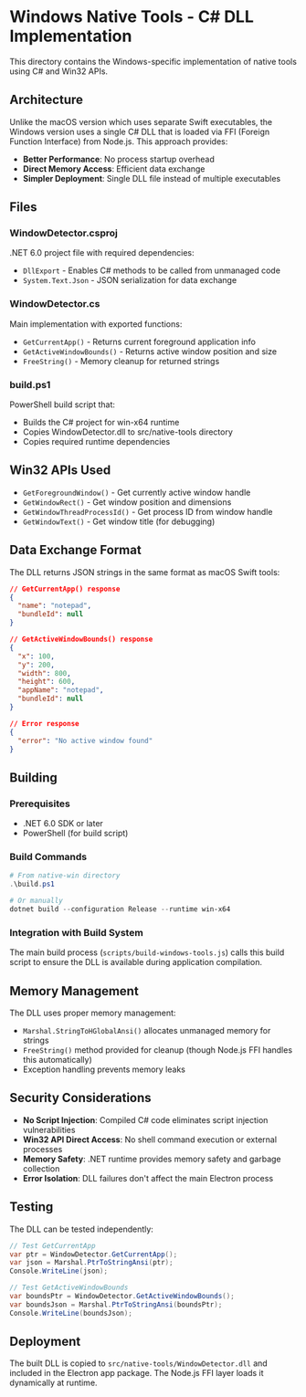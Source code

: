# Windows Native Tools - C# DLL Implementation

This directory contains the Windows-specific implementation of native tools using C# and Win32 APIs.

## Architecture

Unlike the macOS version which uses separate Swift executables, the Windows version uses a single C# DLL that is loaded via FFI (Foreign Function Interface) from Node.js. This approach provides:

- **Better Performance**: No process startup overhead
- **Direct Memory Access**: Efficient data exchange
- **Simpler Deployment**: Single DLL file instead of multiple executables

## Files

### WindowDetector.csproj
.NET 6.0 project file with required dependencies:
- `DllExport` - Enables C# methods to be called from unmanaged code
- `System.Text.Json` - JSON serialization for data exchange

### WindowDetector.cs
Main implementation with exported functions:
- `GetCurrentApp()` - Returns current foreground application info
- `GetActiveWindowBounds()` - Returns active window position and size
- `FreeString()` - Memory cleanup for returned strings

### build.ps1
PowerShell build script that:
- Builds the C# project for win-x64 runtime
- Copies WindowDetector.dll to src/native-tools directory
- Copies required runtime dependencies

## Win32 APIs Used

- `GetForegroundWindow()` - Get currently active window handle
- `GetWindowRect()` - Get window position and dimensions
- `GetWindowThreadProcessId()` - Get process ID from window handle
- `GetWindowText()` - Get window title (for debugging)

## Data Exchange Format

The DLL returns JSON strings in the same format as macOS Swift tools:

```json
// GetCurrentApp() response
{
  "name": "notepad",
  "bundleId": null
}

// GetActiveWindowBounds() response
{
  "x": 100,
  "y": 200,
  "width": 800,
  "height": 600,
  "appName": "notepad",
  "bundleId": null
}

// Error response
{
  "error": "No active window found"
}
```

## Building

### Prerequisites
- .NET 6.0 SDK or later
- PowerShell (for build script)

### Build Commands
```powershell
# From native-win directory
.\build.ps1

# Or manually
dotnet build --configuration Release --runtime win-x64
```

### Integration with Build System
The main build process (`scripts/build-windows-tools.js`) calls this build script to ensure the DLL is available during application compilation.

## Memory Management

The DLL uses proper memory management:
- `Marshal.StringToHGlobalAnsi()` allocates unmanaged memory for strings
- `FreeString()` method provided for cleanup (though Node.js FFI handles this automatically)
- Exception handling prevents memory leaks

## Security Considerations

- **No Script Injection**: Compiled C# code eliminates script injection vulnerabilities
- **Win32 API Direct Access**: No shell command execution or external processes
- **Memory Safety**: .NET runtime provides memory safety and garbage collection
- **Error Isolation**: DLL failures don't affect the main Electron process

## Testing

The DLL can be tested independently:
```csharp
// Test GetCurrentApp
var ptr = WindowDetector.GetCurrentApp();
var json = Marshal.PtrToStringAnsi(ptr);
Console.WriteLine(json);

// Test GetActiveWindowBounds
var boundsPtr = WindowDetector.GetActiveWindowBounds();
var boundsJson = Marshal.PtrToStringAnsi(boundsPtr);
Console.WriteLine(boundsJson);
```

## Deployment

The built DLL is copied to `src/native-tools/WindowDetector.dll` and included in the Electron app package. The Node.js FFI layer loads it dynamically at runtime.